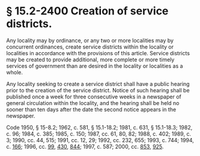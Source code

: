 # § 15.2-2400 Creation of service districts.

<p>Any locality may by ordinance, or any two or more localities may by concurrent ordinances, create service districts within the locality or localities in accordance with the provisions of this article. Service districts may be created to provide additional, more complete or more timely services of government than are desired in the locality or localities as a whole.</p><p>Any locality seeking to create a service district shall have a public hearing prior to the creation of the service district. Notice of such hearing shall be published once a week for three consecutive weeks in a newspaper of general circulation within the locality, and the hearing shall be held no sooner than ten days after the date the second notice appears in the newspaper.</p><p>Code 1950, § 15-8.2; 1962, c. 581, § 15.1-18.2; 1981, c. 631, § 15.1-18.3; 1982, c. 96; 1984, c. 385; 1985, c. 150; 1987, cc. 61, 80, 82; 1988, c. 402; 1989, c. 3; 1990, cc. 44, 515; 1991, cc. 12, 29; 1992, cc. 232, 655; 1993, c. 744; 1994, c. <a href='http://lis.virginia.gov/cgi-bin/legp604.exe?941+ful+CHAP0166'>166</a>; 1996, cc. <a href='http://lis.virginia.gov/cgi-bin/legp604.exe?961+ful+CHAP0099'>99</a>, <a href='http://lis.virginia.gov/cgi-bin/legp604.exe?961+ful+CHAP0430'>430</a>, <a href='http://lis.virginia.gov/cgi-bin/legp604.exe?961+ful+CHAP0844'>844</a>; 1997, c. 587; 2000, cc. <a href='http://lis.virginia.gov/cgi-bin/legp604.exe?001+ful+CHAP0853'>853</a>, <a href='http://lis.virginia.gov/cgi-bin/legp604.exe?001+ful+CHAP0925'>925</a>.</p>